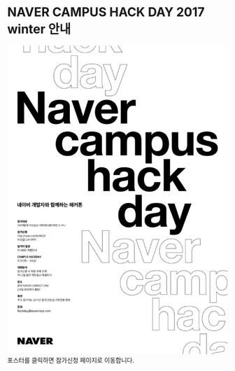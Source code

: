 # NAVER CAMPUS HACK DAY 2017 winter 안내



<a href="http://naver.me/5ly4kkO1" target="_blank"><img src="/naver-campus-hackday-_online-poster2.jpg"></a>
포스터를 클릭하면 참가신청 페이지로 이동합니다.
